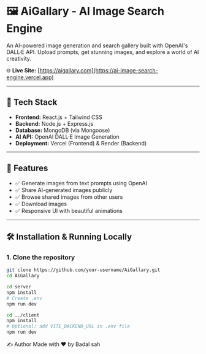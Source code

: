 # 🖼️ AiGallary - AI Image Search Engine

An AI-powered image generation and search gallery built with OpenAI's DALL·E API. Upload prompts, get stunning images, and explore a world of AI creativity.

🌐 **Live Site:** [https://aigallary.com](https://ai-image-search-engine.vercel.app)

---

## 🚀 Tech Stack

- **Frontend:** React.js + Tailwind CSS
- **Backend:** Node.js + Express.js
- **Database:** MongoDB (via Mongoose)
- **AI API:** OpenAI DALL·E Image Generation
- **Deployment:** Vercel (Frontend) & Render (Backend)

---

## 🎯 Features

- ✅ Generate images from text prompts using OpenAI
- ✅ Share AI-generated images publicly
- ✅ Browse shared images from other users
- ✅ Download images
- ✅ Responsive UI with beautiful animations

---

## 🛠️ Installation & Running Locally

### 1. Clone the repository

```bash
git clone https://github.com/your-username/AiGallary.git
cd AiGallary

cd server
npm install
# Create .env 
npm run dev

cd ../client
npm install
# Optional: add VITE_BACKEND_URL in .env file
npm run dev

```
✍️ Author
Made with ❤️ by Badal sah

